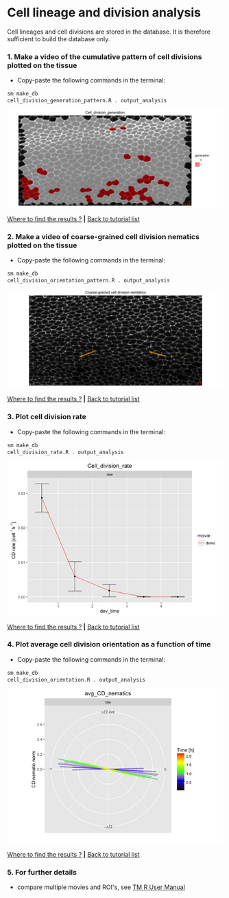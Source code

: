 
# Cell lineage and division analysis

Cell lineages and cell divisions are stored in the database. It is therefore sufficient to build the database only.


### 1. Make a video of the cumulative pattern of cell divisions plotted on the tissue

* Copy-paste the following commands in the terminal:

```
sm make_db 
cell_division_generation_pattern.R . output_analysis
```

![](cell_lineage_and_divisions_files/figure-html/cumulative_cell_division_pattern-1.png)

[Where to find the results ?](../tm_qs_example_data.md#4-look-at-the-results) **|** 
[Back to tutorial list](../tm_qs_example_data.md#3-select-the-analysis-you-are-interested-in)

### 2. Make a video of coarse-grained cell division nematics plotted on the tissue

* Copy-paste the following commands in the terminal:

```
sm make_db 
cell_division_orientation_pattern.R . output_analysis
```

![](cell_lineage_and_divisions_files/figure-html/cell_division_nematic_pattern-1.png)

[Where to find the results ?](../tm_qs_example_data.md#4-look-at-the-results) **|** 
[Back to tutorial list](../tm_qs_example_data.md#3-select-the-analysis-you-are-interested-in)


### 3. Plot cell division rate
* Copy-paste the following commands in the terminal:

```
sm make_db 
cell_division_rate.R . output_analysis
```

![](cell_lineage_and_divisions_files/figure-html/cell_division_rate-1.png)

[Where to find the results ?](../tm_qs_example_data.md#4-look-at-the-results) **|** 
[Back to tutorial list](../tm_qs_example_data.md#3-select-the-analysis-you-are-interested-in)

### 4. Plot average cell division orientation as a function of time
* Copy-paste the following commands in the terminal:

```
sm make_db 
cell_division_orientation.R . output_analysis
```

![](cell_lineage_and_divisions_files/figure-html/cell_division_orientation-1.png)

[Where to find the results ?](../tm_qs_example_data.md#4-look-at-the-results) **|** 
[Back to tutorial list](../tm_qs_example_data.md#3-select-the-analysis-you-are-interested-in)

### 5. For further details

* compare multiple movies and ROI's, see [TM R User Manual](https://mpicbg-scicomp.github.io/tissue_miner/user_manual/TM_R-UserManual.html#comparing-averaged-quantities-between-movies-and-rois)
